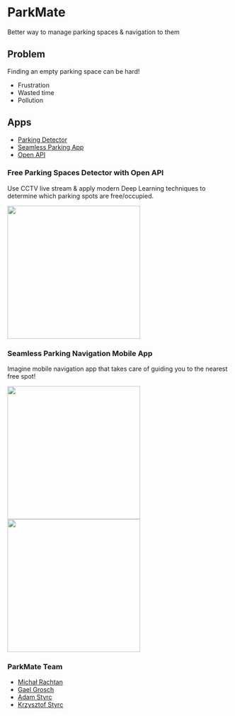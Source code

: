 # ParkMate
Better way to manage parking spaces &amp; navigation to them

## Problem
Finding an empty parking space can be hard!

* Frustration
* Wasted time
* Pollution

## Apps

* [Parking Detector](https://github.com/Digma/hackjunction-free-parking-spot-detector)
* [Seamless Parking App](https://github.com/adamstyrc/park-mate-android)
* [Open API](https://firestore.googleapis.com/v1beta1/projects/parkmate-3b4ff/databases/(default)/documents/parklots)

### Free Parking Spaces Detector with Open API
Use CCTV live stream & apply modern Deep Learning techniques to determine which parking spots are free/occupied.

<img src="https://lh3.googleusercontent.com/5llAfXijTTv307ig66-x9Lt4YGm-cwK23gDww_0N6zU8pJ1bNY2TCy0nC0uMzUfoZSzHRKfRkQPYdpbeJkQV=w2880-h1480-rw" width="300">

### Seamless Parking Navigation Mobile App
Imagine mobile navigation app that takes care of guiding you to the nearest free spot!


<img src="https://github.com/adamstyrc/park-mate-android/blob/master/splash.png?raw=true" width="300">
<img src="https://ucd05da8d17edd67a4374c37fe5b.previews.dropboxusercontent.com/p/thumb/AAQnw3XITDjp1QIrXrk3GKyxuQTYRJULrez-Uvt646IkjmUTSB6VQqmbOkJvX-whNMl-ykcV73-EzHFkl9KPFoJsvoVVrqp7lgozenpIFGIv1aEAkhl2EFP3WjH4LdORxWQNj7hcY27UgRZUzk6LY2Yf7yxk1lml2dC0N9ve0aWWYGU7vckeod2aCQ0swkEyZJOPF7jIHVQ38yFXi0YJhvCUl3jZ8-a72LqOnCzi7uHyNA/p.png?size=2048x1536&size_mode=3" width="300">


### ParkMate Team
* [Michał Rachtan](https://github.com/mrastan)
* [Gael Grosch](https://github.com/Digma)
* [Adam Styrc](https://github.com/adamstyrc)
* [Krzysztof Styrc](https://github.com/kstyrc)
